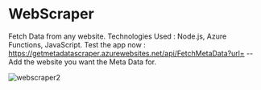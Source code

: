 # WebScraper
Fetch Data from any website.
Technologies Used : Node.js, Azure Functions, JavaScript.
Test the app now : https://getmetadatascraper.azurewebsites.net/api/FetchMetaData?url=  -- Add the website you want the Meta Data for. 

![webscraper2](https://user-images.githubusercontent.com/45241855/161601682-9445eb10-1ca3-4d40-bc60-d36a2ba8cdf9.png)

